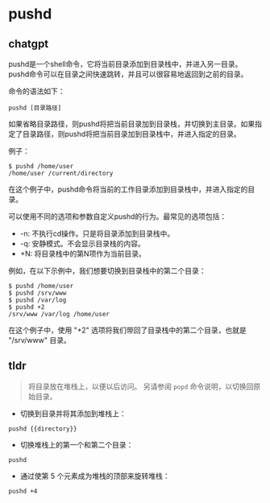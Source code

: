 # pushd 
## chatgpt 
pushd是一个shell命令，它将当前目录添加到目录栈中，并进入另一目录。pushd命令可以在目录之间快速跳转，并且可以很容易地返回到之前的目录。

命令的语法如下：

```
pushd [目录路径]
```

如果省略目录路径，则pushd将把当前目录加到目录栈，并切换到主目录。如果指定了目录路径，则pushd将把当前目录加到目录栈中，并进入指定的目录。

例子：

```
$ pushd /home/user
/home/user /current/directory
```

在这个例子中，pushd命令将当前的工作目录添加到目录栈中，并进入指定的目录。

可以使用不同的选项和参数自定义pushd的行为。最常见的选项包括：

- -n: 不执行cd操作。只是将目录添加到目录栈中。
- -q: 安静模式。不会显示目录栈的内容。
- +N: 将目录栈中的第N项作为当前目录。

例如，在以下示例中，我们想要切换到目录栈中的第二个目录：

```
$ pushd /home/user
$ pushd /srv/www
$ pushd /var/log
$ pushd +2
/srv/www /var/log /home/user
``` 

在这个例子中，使用 "+2" 选项将我们带回了目录栈中的第二个目录，也就是 "/srv/www" 目录。 

## tldr 
 
> 将目录放在堆栈上，以便以后访问。
> 另请参阅 `popd` 命令说明，以切换回原始目录。

- 切换到目录并将其添加到堆栈上：

`pushd {{directory}}`

- 切换堆栈上的第一个和第二个目录：

`pushd`

- 通过使第 5 个元素成为堆栈的顶部来旋转堆栈：

`pushd +4`
